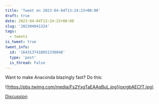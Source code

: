 ```yaml
---
title: 'Tweet on 2023-04-04T13:24:23+00:00'
draft: true
date: 2023-04-04T13:24:23+00:00
slug: '202304041324'
tags:
  - tweets
is_tweet: true
tweet_info:
  id: '1643137418051330048'
  type: 'post'
  is_thread: False
---
```




Want to make Anaconda blazingly fast? Do this: 

![https://pbs.twimg.com/media/Fs2YxgTaEAAqBuL.jpg](oxrgbAECfT.jpg)

[Discussion](https://x.com/sytelus/status/1643137418051330048)
